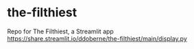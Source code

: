 # the-filthiest
Repo for The Filthiest, a Streamlit app
https://share.streamlit.io/ddoberne/the-filthiest/main/display.py
